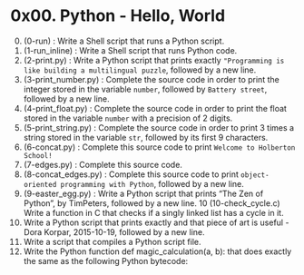 # 0x00. Python - Hello, World

0. (0-run) : Write a Shell script that runs a Python script.
1. (1-run_inline) : Write a Shell script that runs Python code.
2. (2-print.py) : Write a Python script that prints exactly `"Programming is like building a multilingual puzzle`, followed by a new line.
3. (3-print_number.py) : Complete the source code in order to print the integer stored in the variable `number`, followed by `Battery street`, followed by a new line.
4. (4-print_float.py) : Complete the source code in order to print the float stored in the variable `number` with a precision of 2 digits.
5. (5-print_string.py) : Complete the source code in order to print 3 times a string stored in the variable `str`, followed by its first 9 characters.
6. (6-concat.py) : Complete this source code to print `Welcome to Holberton School!`	
7. (7-edges.py) : Complete this source code.
8. (8-concat_edges.py) : Complete this source code to print `object-oriented programming with Python`, followed by a new line.
9. (9-easter_egg.py) : Write a Python script that prints “The Zen of Python”, by TimPeters, followed by a new line.
10 (10-check_cycle.c) Write a function in C that checks if a singly linked list has a cycle in it.
11. Write a Python script that prints exactly and that piece of art is useful - Dora Korpar, 2015-10-19, followed by a new line.
12. Write a script that compiles a Python script file.
13. Write the Python function def magic_calculation(a, b): that does exactly the same as the following Python bytecode:
